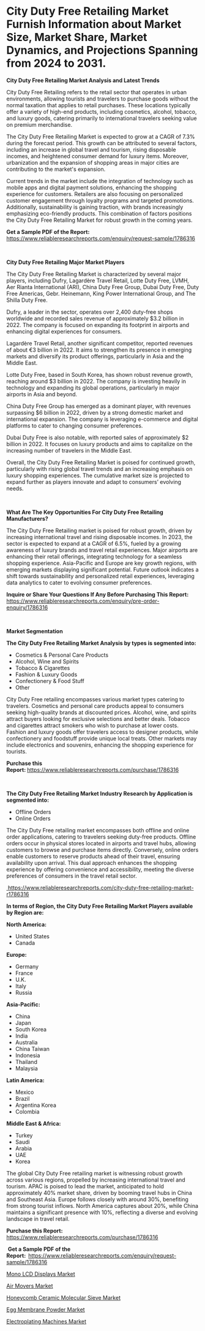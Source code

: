 <p><h1>City Duty Free Retailing Market Furnish Information about Market Size, Market Share, Market Dynamics, and Projections Spanning from 2024 to 2031.</h1></p><p><strong>City Duty Free Retailing Market Analysis and Latest Trends</strong></p>
<p><p>City Duty Free Retailing refers to the retail sector that operates in urban environments, allowing tourists and travelers to purchase goods without the normal taxation that applies to retail purchases. These locations typically offer a variety of high-end products, including cosmetics, alcohol, tobacco, and luxury goods, catering primarily to international travelers seeking value on premium merchandise.</p><p>The City Duty Free Retailing Market is expected to grow at a CAGR of 7.3% during the forecast period. This growth can be attributed to several factors, including an increase in global travel and tourism, rising disposable incomes, and heightened consumer demand for luxury items. Moreover, urbanization and the expansion of shopping areas in major cities are contributing to the market's expansion.</p><p>Current trends in the market include the integration of technology such as mobile apps and digital payment solutions, enhancing the shopping experience for customers. Retailers are also focusing on personalized customer engagement through loyalty programs and targeted promotions. Additionally, sustainability is gaining traction, with brands increasingly emphasizing eco-friendly products. This combination of factors positions the City Duty Free Retailing Market for robust growth in the coming years.</p></p>
<p><strong>Get a Sample PDF of the Report:&nbsp;</strong> <a href="https://www.reliableresearchreports.com/enquiry/request-sample/1786316?utm_campaign=5&utm_medium=2&utm_source=Github&utm_content=ia&utm_term=09102024&utm_id=city-duty-free-retailing">https://www.reliableresearchreports.com/enquiry/request-sample/1786316</a></p>
<p>&nbsp;</p>
<p><strong>City Duty Free Retailing Major Market Players</strong></p>
<p><p>The City Duty Free Retailing Market is characterized by several major players, including Dufry, Lagardère Travel Retail, Lotte Duty Free, LVMH, Aer Rianta International (ARI), China Duty Free Group, Dubai Duty Free, Duty Free Americas, Gebr. Heinemann, King Power International Group, and The Shilla Duty Free. </p><p>Dufry, a leader in the sector, operates over 2,400 duty-free shops worldwide and recorded sales revenue of approximately $3.2 billion in 2022. The company is focused on expanding its footprint in airports and enhancing digital experiences for consumers. </p><p>Lagardère Travel Retail, another significant competitor, reported revenues of about €3 billion in 2022. It aims to strengthen its presence in emerging markets and diversify its product offerings, particularly in Asia and the Middle East. </p><p>Lotte Duty Free, based in South Korea, has shown robust revenue growth, reaching around $3 billion in 2022. The company is investing heavily in technology and expanding its global operations, particularly in major airports in Asia and beyond.</p><p>China Duty Free Group has emerged as a dominant player, with revenues surpassing $6 billion in 2022, driven by a strong domestic market and international expansion. The company is leveraging e-commerce and digital platforms to cater to changing consumer preferences.</p><p>Dubai Duty Free is also notable, with reported sales of approximately $2 billion in 2022. It focuses on luxury products and aims to capitalize on the increasing number of travelers in the Middle East.</p><p>Overall, the City Duty Free Retailing Market is poised for continued growth, particularly with rising global travel trends and an increasing emphasis on luxury shopping experiences. The cumulative market size is projected to expand further as players innovate and adapt to consumers’ evolving needs.</p></p>
<p>&nbsp;</p>
<p><strong>What Are The Key Opportunities For City Duty Free Retailing Manufacturers?</strong></p>
<p><p>The City Duty Free Retailing market is poised for robust growth, driven by increasing international travel and rising disposable incomes. In 2023, the sector is expected to expand at a CAGR of 6.5%, fueled by a growing awareness of luxury brands and travel retail experiences. Major airports are enhancing their retail offerings, integrating technology for a seamless shopping experience. Asia-Pacific and Europe are key growth regions, with emerging markets displaying significant potential. Future outlook indicates a shift towards sustainability and personalized retail experiences, leveraging data analytics to cater to evolving consumer preferences.</p></p>
<p><strong>Inquire or Share Your Questions If Any Before Purchasing This Report:</strong> <a href="https://www.reliableresearchreports.com/enquiry/pre-order-enquiry/1786316?utm_campaign=5&utm_medium=2&utm_source=Github&utm_content=ia&utm_term=09102024&utm_id=city-duty-free-retailing">https://www.reliableresearchreports.com/enquiry/pre-order-enquiry/1786316</a></p>
<p>&nbsp;</p>
<p><strong>Market Segmentation</strong></p>
<p><strong>The City Duty Free Retailing Market Analysis by types is segmented into:</strong></p>
<p><ul><li>Cosmetics & Personal Care Products</li><li>Alcohol, Wine and Spirits</li><li>Tobacco & Cigarettes</li><li>Fashion & Luxury Goods</li><li>Confectionery & Food Stuff</li><li>Other</li></ul></p>
<p><p>City Duty Free retailing encompasses various market types catering to travelers. Cosmetics and personal care products appeal to consumers seeking high-quality brands at discounted prices. Alcohol, wine, and spirits attract buyers looking for exclusive selections and better deals. Tobacco and cigarettes attract smokers who wish to purchase at lower costs. Fashion and luxury goods offer travelers access to designer products, while confectionery and foodstuff provide unique local treats. Other markets may include electronics and souvenirs, enhancing the shopping experience for tourists.</p></p>
<p><strong>Purchase this Report:&nbsp;</strong><a href="https://www.reliableresearchreports.com/purchase/1786316?utm_campaign=5&utm_medium=2&utm_source=Github&utm_content=ia&utm_term=09102024&utm_id=city-duty-free-retailing">https://www.reliableresearchreports.com/purchase/1786316</a></p>
<p>&nbsp;</p>
<p><strong>The City Duty Free Retailing Market Industry Research by Application is segmented into:</strong></p>
<p><ul><li>Offline Orders</li><li>Online Orders</li></ul></p>
<p><p>The City Duty Free retailing market encompasses both offline and online order applications, catering to travelers seeking duty-free products. Offline orders occur in physical stores located in airports and travel hubs, allowing customers to browse and purchase items directly. Conversely, online orders enable customers to reserve products ahead of their travel, ensuring availability upon arrival. This dual approach enhances the shopping experience by offering convenience and accessibility, meeting the diverse preferences of consumers in the travel retail sector.</p></p>
<p><a href="https://www.reliableresearchreports.com/city-duty-free-retailing-market-r1786316?utm_campaign=5&utm_medium=2&utm_source=Github&utm_content=ia&utm_term=09102024&utm_id=city-duty-free-retailing">&nbsp;https://www.reliableresearchreports.com/city-duty-free-retailing-market-r1786316</a></p>
<p><strong>In terms of Region, the City Duty Free Retailing Market Players available by Region are:</strong></p>
<p>
    <p> <strong> North America: </strong>
        <ul>
            <li>United States</li>
            <li>Canada</li>
        </ul>
        </p> 
    <p> <strong> Europe: </strong>
        <ul>
            <li>Germany</li>
            <li>France</li>
            <li>U.K.</li>
            <li>Italy</li>
            <li>Russia</li>
        </ul>
        </p> 
    <p> <strong> Asia-Pacific: </strong>
        <ul>
            <li>China</li>
            <li>Japan</li>
            <li>South Korea</li>
            <li>India</li>
            <li>Australia</li>
            <li>China Taiwan</li>
            <li>Indonesia</li>
            <li>Thailand</li>
            <li>Malaysia</li>
        </ul>
        </p> 
    <p> <strong> Latin America: </strong>
        <ul>
            <li>Mexico</li>
            <li>Brazil</li>
            <li>Argentina Korea</li>
            <li>Colombia</li>
        </ul>
        </p> 
    <p> <strong> Middle East & Africa: </strong>
        <ul>
            <li>Turkey</li>
            <li>Saudi</li>
            <li>Arabia</li>
            <li>UAE</li>
            <li>Korea</li>
        </ul>
    </p>
    </p>
<p><p>The global City Duty Free retailing market is witnessing robust growth across various regions, propelled by increasing international travel and tourism. APAC is poised to lead the market, anticipated to hold approximately 40% market share, driven by booming travel hubs in China and Southeast Asia. Europe follows closely with around 30%, benefiting from strong tourist inflows. North America captures about 20%, while China maintains a significant presence with 10%, reflecting a diverse and evolving landscape in travel retail.</p></p>
<p><strong>Purchase this Report: </strong><a href="https://www.reliableresearchreports.com/purchase/1786316?utm_campaign=5&utm_medium=2&utm_source=Github&utm_content=ia&utm_term=09102024&utm_id=city-duty-free-retailing">https://www.reliableresearchreports.com/purchase/1786316</a></p>
<p>&nbsp;<strong>Get a Sample PDF of the Report:&nbsp;&nbsp;</strong><a href="https://www.reliableresearchreports.com/enquiry/request-sample/1786316?utm_campaign=5&utm_medium=2&utm_source=Github&utm_content=ia&utm_term=09102024&utm_id=city-duty-free-retailing">https://www.reliableresearchreports.com/enquiry/request-sample/1786316</a></p>
<p><strong></strong></p>
<p><p><a href="https://github.com/HeatherFernandez476/Market-Research-Report-List-1/blob/main/mono-lcd-displays-market.md?utm_campaign=5&utm_medium=2&utm_source=Github&utm_content=ia&utm_term=09102024&utm_id=city-duty-free-retailing">Mono LCD Displays Market</a></p><p><a href="https://www.linkedin.com/pulse/market-leaders-laggards-global-air-movers-trends-forecast-2024-4wlsf?trackingId=7jaK61LNRV6ykuj%2FU7sW9Q%3D%3D&utm_campaign=5&utm_medium=2&utm_source=Github&utm_content=ia&utm_term=09102024&utm_id=city-duty-free-retailing">Air Movers Market</a></p><p><a href="https://github.com/kathiestrine5ty/Market-Research-Report-List-1/blob/main/honeycomb-ceramic-molecular-sieve-market.md?utm_campaign=5&utm_medium=2&utm_source=Github&utm_content=ia&utm_term=09102024&utm_id=city-duty-free-retailing">Honeycomb Ceramic Molecular Sieve Market</a></p><p><a href="https://issuu.com/reportprime-2/docs/egg-membrane-powder-market-size-203_25801929e009ad?utm_campaign=5&utm_medium=2&utm_source=Github&utm_content=ia&utm_term=09102024&utm_id=city-duty-free-retailing">Egg Membrane Powder Market</a></p><p><a href="https://www.linkedin.com/pulse/electroplating-machines-market-evolution-global-trends-regional-ea9af?trackingId=AVvfy3VaT3awD93o%2FS3XQQ%3D%3D&utm_campaign=5&utm_medium=2&utm_source=Github&utm_content=ia&utm_term=09102024&utm_id=city-duty-free-retailing">Electroplating Machines Market</a></p></p>
